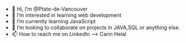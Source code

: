 - 👋 Hi, I’m @Ptate-de-Vancouver
- 👀 I’m interested in learning web development
- 🌱 I’m currently learning JavaScript
- 💞️ I’m looking to collaborate on projects in JAVA,SQL or anything else.
- 📫 How to reach me on LinkedIn --> Carin Helal

<!---
Ptate-de-Vancouver/Ptate-de-Vancouver is a ✨ special ✨ repository because its `README.md` (this file) appears on your GitHub profile.
You can click the Preview link to take a look at your changes.
--->

